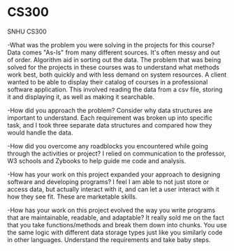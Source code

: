 # CS300
SNHU CS300

-What was the problem you were solving in the projects for this course?
Data comes "As-Is" from many different sources. It's often messy and out of order. Algorithm aid in sorting out the data. The problem that was being solved for the projects in these courses was to understand what methods work best, both quickly and with less demand on system resources. A client wanted to be able to display their catalog of courses in a professional software application. This involved reading the data from a csv file, storing it and displaying it, as well as making it searchable. 

-How did you approach the problem? Consider why data structures are important to understand.
Each requirement was broken up into specific task, and I took three separate data structures and compared how they would handle the data.

-How did you overcome any roadblocks you encountered while going through the activities or project?
I relied on communication to the professor, W3 schools and Zybooks to help guide me code and analysis. 

-How has your work on this project expanded your approach to designing software and developing programs?
I feel I am able to not just store or access data, but actually interact with it, and can let a user interact with it how they see fit. These are marketable skills.

-How has your work on this project evolved the way you write programs that are maintainable, readable, and adaptable?
It really sold me on the fact that you take functions/methods and break them down into chunks. You use the same logic with different data storage types just like you similarly code in other languages. Understand the requirements and take baby steps.
